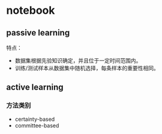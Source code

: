 # notebook
## passive learning

特点：

- 数据集根据先验知识确定，并且位于一定时间范围内。
- 训练/测试样本从数据集中随机选择，每条样本的重要性相同。

## active learning

### 方法类别

- certainty-based
- committee-based